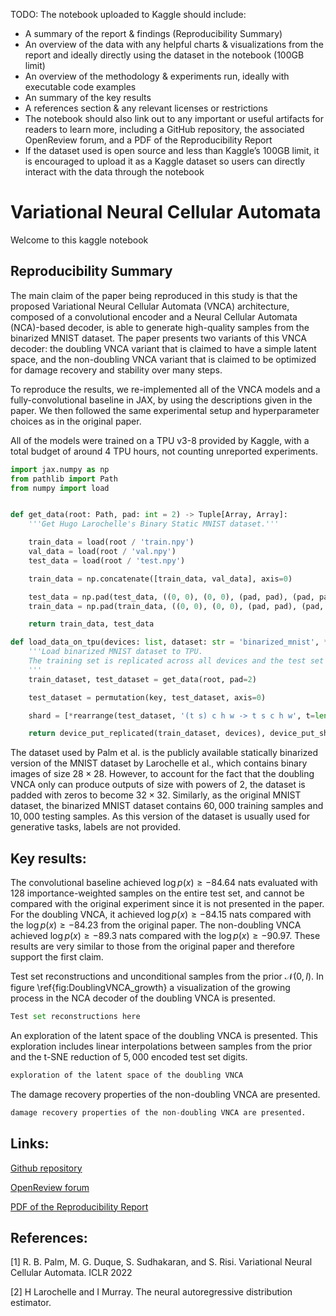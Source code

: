 TODO:
The notebook uploaded to Kaggle should include:
- A summary of the report & findings (Reproducibility Summary)
- An overview of the data with any helpful charts & visualizations from the report and ideally directly using the dataset in the notebook (100GB limit)
- An overview of the methodology & experiments run, ideally with executable code examples
- An summary of the key results
- A references section & any relevant licenses or restrictions
- The notebook should also link out to any important or useful artifacts for readers to learn more, including a GitHub repository, the associated OpenReview forum, and a PDF of the Reproducibility Report
- If the dataset used is open source and less than Kaggle’s 100GB limit, it is encouraged to upload it as a Kaggle dataset so users can directly interact with the data through the notebook


# Variational Neural Cellular Automata

Welcome to this kaggle notebook

## Reproducibility Summary

The main claim of the paper being reproduced in this study is that the proposed Variational Neural Cellular Automata (VNCA) architecture, composed of a convolutional encoder and a Neural Cellular Automata (NCA)-based decoder, is able to generate high-quality samples from the binarized MNIST dataset.
The paper presents two variants of this VNCA decoder: the doubling VNCA variant that is claimed to have a simple latent space, and the non-doubling VNCA variant that is claimed to be optimized for damage recovery and stability over many steps.

To reproduce the results, we re-implemented all of the VNCA models and a fully-convolutional baseline in JAX, by using the descriptions given in the paper. We then followed the same experimental setup and hyperparameter choices as in the original paper. 

All of the models were trained on a TPU v3-8 provided by Kaggle, with a total budget of around 4 TPU hours, not counting unreported experiments.


```python
import jax.numpy as np
from pathlib import Path
from numpy import load


def get_data(root: Path, pad: int = 2) -> Tuple[Array, Array]:
    '''Get Hugo Larochelle's Binary Static MNIST dataset.'''

    train_data = load(root / 'train.npy')
    val_data = load(root / 'val.npy')
    test_data = load(root / 'test.npy')

    train_data = np.concatenate([train_data, val_data], axis=0)

    test_data = np.pad(test_data, ((0, 0), (0, 0), (pad, pad), (pad, pad)), mode='constant', constant_values=0)
    train_data = np.pad(train_data, ((0, 0), (0, 0), (pad, pad), (pad, pad)), mode='constant', constant_values=0)

    return train_data, test_data
```


```python
def load_data_on_tpu(devices: list, dataset: str = 'binarized_mnist', *, key: PRNGKeyArray) -> Tuple[Array, Array]:
    '''Load binarized MNIST dataset to TPU.
    The training set is replicated across all devices and the test set is sharded across all devices.
    '''
    train_dataset, test_dataset = get_data(root, pad=2)

    test_dataset = permutation(key, test_dataset, axis=0)

    shard = [*rearrange(test_dataset, '(t s) c h w -> t s c h w', t=len(devices))]

    return device_put_replicated(train_dataset, devices), device_put_sharded(shard, devices)

```

The dataset used by Palm et al. is the publicly available statically binarized version of the MNIST dataset by Larochelle et al., which contains binary images of size $28 \times 28$. However, to account for the fact that the doubling VNCA only can produce outputs of size with powers of $2$, the dataset is padded with zeros to become $32 \times 32$. Similarly, as the original MNIST dataset, the binarized MNIST dataset contains $60,000$ training samples and $10,000$ testing samples. As this version of the dataset is usually used for generative tasks, labels are not provided.

## Key results:

The convolutional baseline achieved $\log p(x) \geq -84.64$ nats evaluated with 128 importance-weighted samples on the entire test set, and cannot be compared with the original experiment since it is not presented in the paper. For the doubling VNCA, it achieved $\log p(x) \geq -84.15$ nats compared with the $\log p(x) \geq -84.23$ from the original paper. The non-doubling VNCA achieved $\log p(x) \geq -89.3$ nats compared with the $\log p(x) \geq -90.97$. These results are very similar to those from the original paper and therefore support the first claim.

Test set reconstructions and unconditional samples from the prior $\mathcal{N}(0, I)$. In figure \ref{fig:DoublingVNCA_growth} a visualization of the growing process in the NCA decoder of the doubling VNCA is presented. 


```python
Test set reconstructions here
```


An exploration of the latent space of the doubling VNCA is presented. This exploration includes linear interpolations between samples from the prior and the t-SNE reduction of $5,000$ encoded test set digits. 

```python
exploration of the latent space of the doubling VNCA
```

The damage recovery properties of the non-doubling VNCA are presented. 

```python
damage recovery properties of the non-doubling VNCA are presented. 
```

## Links:

[Github repository](https://github.com/albertaillet/vnca)

[OpenReview forum](https://openreview.net/forum?id=d7-ns6SZqp)

[PDF of the Reproducibility Report](https://openreview.net/pdf?id=d7-ns6SZqp)

## References:

[1] R. B. Palm, M. G. Duque, S. Sudhakaran, and S. Risi. Variational Neural Cellular Automata. ICLR 2022

[2] H Larochelle and I Murray. The neural autoregressive distribution estimator.